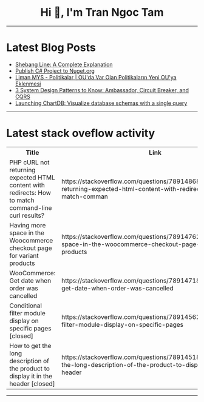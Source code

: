 <h1 align="center">Hi 👋, I'm Tran Ngoc Tam</h1>

---

# Latest Blog Posts 
<!-- BLOG-POST-LIST:START -->
- [Shebang Line: A Complete Explanation](https://dev.to/vectordatabasetop/shebang-line-a-complete-explaination-4ai1)
- [Publish C# Project to Nuget.org](https://dev.to/rmaurodev/publish-c-project-to-nugetorg-2leb)
- [Liman MYS - Politikalar | OU&#39;da Var Olan Politikaların Yeni OU&#39;ya Eklenmesi](https://dev.to/aciklab/liman-mys-politikalar-ouda-var-olan-politikalarin-yeni-ouya-eklenmesi-4ial)
- [3 System Design Patterns to Know: Ambassador, Circuit Breaker, and CQRS](https://dev.to/tomjohnson3/3-system-design-patterns-to-know-ambassador-circuit-breaker-and-cqrs-2e7b)
- [Launching ChartDB: Visualize database schemas with a single query](https://dev.to/jonathanfishner/launching-chartdb-visualize-database-schemas-with-a-single-query-3ca0)
<!-- BLOG-POST-LIST:END -->

---

# Latest stack oveflow activity
<table>
  <tr><th>Title</th><th>Link</th></tr>
  <!-- STACKOVERFLOW:START --><tr><td>PHP cURL not returning expected HTML content with redirects: How to match command-line curl results?</td><td>https://stackoverflow.com/questions/78914868/php-curl-not-returning-expected-html-content-with-redirects-how-to-match-comman</td></tr><tr><td>Having more space in the Woocommerce checkout page for variant products</td><td>https://stackoverflow.com/questions/78914762/having-more-space-in-the-woocommerce-checkout-page-for-variant-products</td></tr><tr><td>WooCommerce: Get date when order was cancelled</td><td>https://stackoverflow.com/questions/78914718/woocommerce-get-date-when-order-was-cancelled</td></tr><tr><td>Conditional filter module display on specific pages [closed]</td><td>https://stackoverflow.com/questions/78914562/conditional-filter-module-display-on-specific-pages</td></tr><tr><td>How to get the long description of the product to display it in the header [closed]</td><td>https://stackoverflow.com/questions/78914518/how-to-get-the-long-description-of-the-product-to-display-it-in-the-header</td></tr><!-- STACKOVERFLOW:END -->
</table>

---


